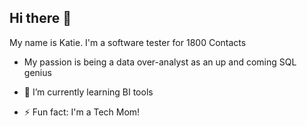 ## Hi there 👋

My name is Katie. I'm a software tester for 1800 Contacts 
- My passion is being a data over-analyst as an up and coming SQL genius

- 🌱 I’m currently learning BI tools
- ⚡ Fun fact: I'm a Tech Mom!
